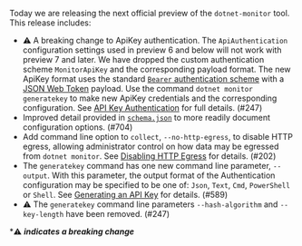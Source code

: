 
Today we are releasing the next official preview of the `dotnet-monitor` tool. This release includes:

- ⚠️ A breaking change to ApiKey authentication. The `ApiAuthentication` configuration settings used in preview 6 and below will not work with preview 7 and later. We have dropped the custom authentication scheme `MonitorApiKey` and the corresponding payload format. The new ApiKey format uses the standard [`Bearer` authentication scheme](https://datatracker.ietf.org/doc/html/rfc6750.html#section-2.1) with a [JSON Web Token](https://datatracker.ietf.org/doc/html/rfc7519) payload. Use the command `dotnet monitor generatekey` to make new ApiKey credentials and the corresponding configuration. See [API Key Authentication](https://github.com/dotnet/dotnet-monitor/blob/main/documentation/authentication.md#api-key-authentication) for full details. (#247)
- Improved detail provided in [`schema.json`](https://github.com/dotnet/dotnet-monitor/blob/main/documentation/schema.json) to more readily document configuration options. (#704)
- Add command line option to `collect`, `--no-http-egress`, to disable HTTP egress, allowing administrator control on how data may be egressed from `dotnet monitor`. See [Disabling HTTP Egress](https://github.com/dotnet/dotnet-monitor/blob/main/documentation/egress.md#disabling-http-egress) for details. (#202)
- The `generatekey` command has one new command line parameter, `--output`. With this parameter, the output format of the Authentication configuration may be specified to be one of: `Json`, `Text`, `Cmd`, `PowerShell` or `Shell`. See [Generating an API Key](https://github.com/dotnet/dotnet-monitor/blob/main/documentation/authentication.md#generating-an-api-key) for details. (#589)
- ⚠️ The `generatekey` command line parameters `--hash-algorithm` and `--key-length` have been removed. (#247)

\*⚠️ **_indicates a breaking change_**
